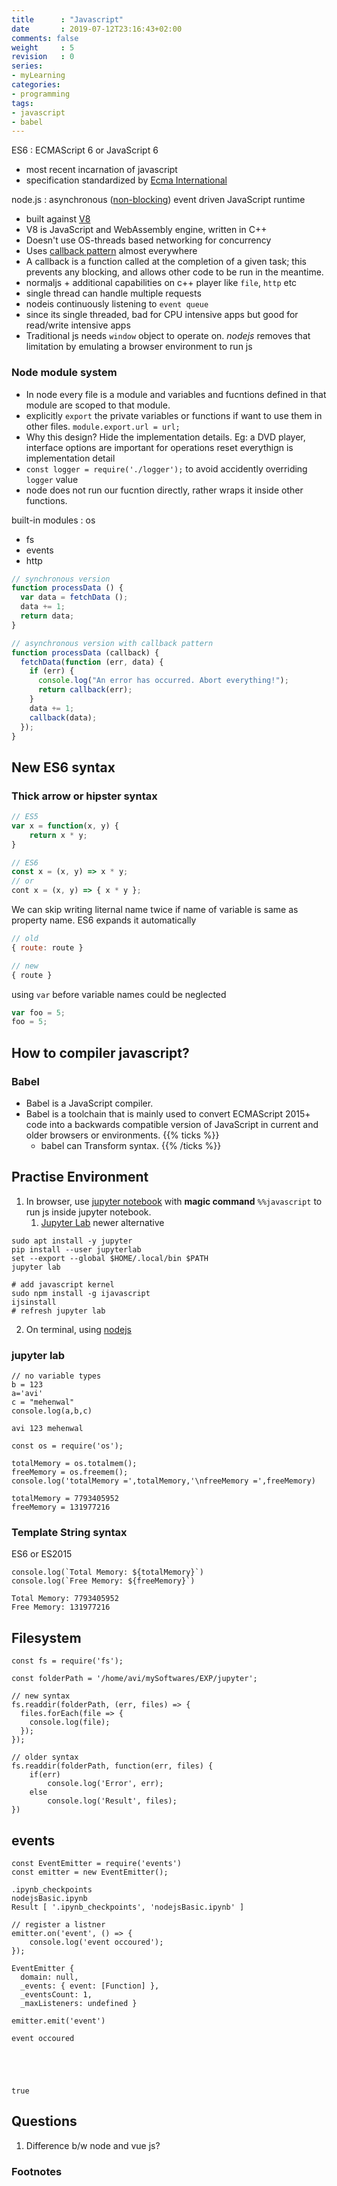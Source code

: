 ```yaml
---
title      : "Javascript"
date       : 2019-07-12T23:16:43+02:00
comments: false
weight     : 5
revision   : 0
series:
- myLearning
categories:
- programming
tags:
- javascript
- babel
---
```


ES6
: ECMAScript 6 or JavaScript 6
- most recent incarnation of javascript
- specification standardized by [Ecma International](https://en.wikipedia.org/wiki/Ecma_International)

node.js
: asynchronous ([non-blocking](https://nodejs.org/en/docs/guides/blocking-vs-non-blocking/)) event driven JavaScript runtime
* built against [V8](https://v8.dev/)
* V8 is JavaScript and WebAssembly engine, written in C++
* Doesn't use OS-threads based networking for concurrency
* Uses [callback pattern](https://nodejs.org/en/knowledge/getting-started/control-flow/what-are-callbacks/) almost everywhere
* A callback is a function called at the completion of a given task; this prevents any blocking, and allows other code to be run in the meantime.
* normaljs + additional capabilities on c++ player like `file`, `http` etc
* single thread can handle multiple requests
* nodeis continuously listening to `event queue`
* since its single threaded, bad for CPU intensive apps but good for read/write intensive apps
* Traditional js needs `window` object to operate on. *nodejs* removes that limitation by emulating a browser environment to run js

### Node module system

* In node every file is a module and variables and fucntions defined in that module are scoped to that module.
* explicitly `export` the private variables or functions if want to use them in other files. `module.export.url = url;`
* Why this design? Hide the implementation details. Eg: a DVD player, interface options are important for operations reset everythign is implementation detail
* `const logger = require('./logger');` to avoid accidently overriding `logger` value
* node does not run our fucntion directly, rather wraps it inside other functions.

built-in modules
: os
* fs
* events
* http

```js
// synchronous version
function processData () {
  var data = fetchData ();
  data += 1;
  return data;
}

// asynchronous version with callback pattern
function processData (callback) {
  fetchData(function (err, data) {
    if (err) {
      console.log("An error has occurred. Abort everything!");
      return callback(err);
    }
    data += 1;
    callback(data);
  });
}
```

## New ES6 syntax

### Thick arrow or hipster syntax

```js
// ES5
var x = function(x, y) {
    return x * y;
}

// ES6
const x = (x, y) => x * y;
// or
cont x = (x, y) => { x * y };
```

We can skip writing liternal name twice if name of variable is same as property name.
ES6 expands it automatically

```js
// old
{ route: route }

// new
{ route }
```

using `var` before variable names could be neglected

```js
var foo = 5;
foo = 5;
```

## How to compiler javascript?

### Babel

* Babel is a JavaScript compiler.
* Babel is a toolchain that is mainly used to convert ECMAScript 2015+
  code into a backwards compatible version of JavaScript in current and
  older browsers or environments.
{{% ticks %}}
  * babel can Transform syntax.
{{% /ticks %}}

## Practise Environment

1. In browser, use [jupyter notebook](https://jupyter.org/) with **magic command** `%%javascript` to run js inside jupyter notebook.
   1. [Jupyter Lab](https://jupyterlab.readthedocs.io/en/stable/index.html) newer alternative

```
sudo apt install -y jupyter
pip install --user jupyterlab
set --export --global $HOME/.local/bin $PATH
jupyter lab

# add javascript kernel
sudo npm install -g ijavascript
ijsinstall
# refresh jupyter lab
```

2. On terminal, using [nodejs](https://nodejs.org/en/)


### jupyter lab



```
// no variable types
b = 123
a='avi'
c = "mehenwal"
console.log(a,b,c)
```

    avi 123 mehenwal



```
const os = require('os');
```


```
totalMemory = os.totalmem();
freeMemory = os.freemem();
console.log('totalMemory =',totalMemory,'\nfreeMemory =',freeMemory)
```

    totalMemory = 7793405952
    freeMemory = 131977216


### Template String syntax
ES6 or ES2015


```
console.log(`Total Memory: ${totalMemory}`)
console.log(`Free Memory: ${freeMemory}`)
```

    Total Memory: 7793405952
    Free Memory: 131977216


## Filesystem


```
const fs = require('fs');
```


```
const folderPath = '/home/avi/mySoftwares/EXP/jupyter';
```


```
// new syntax
fs.readdir(folderPath, (err, files) => {
  files.forEach(file => {
    console.log(file);
  });
});
```


```
// older syntax
fs.readdir(folderPath, function(err, files) {
    if(err)
        console.log('Error', err);
    else
        console.log('Result', files);
})
```

## events


```
const EventEmitter = require('events')
const emitter = new EventEmitter();
```

    .ipynb_checkpoints
    nodejsBasic.ipynb
    Result [ '.ipynb_checkpoints', 'nodejsBasic.ipynb' ]



```
// register a listner
emitter.on('event', () => {
    console.log('event occoured');
});
```




    EventEmitter {
      domain: null,
      _events: { event: [Function] },
      _eventsCount: 1,
      _maxListeners: undefined }




```
emitter.emit('event')
```

    event occoured





    true


## Questions

1. Difference b/w node and vue js?


### Footnotes

[^1]: [ES6 features](http://es6-features.org/#ExpressionBodies)
[^2]:

